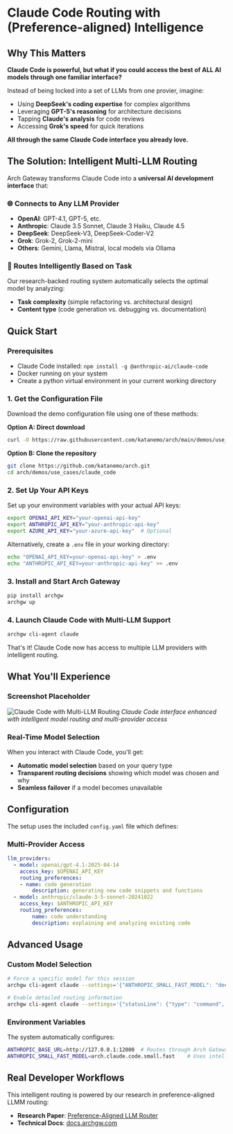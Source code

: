 # Claude Code Routing with (Preference-aligned) Intelligence

## Why This Matters

**Claude Code is powerful, but what if you could access the best of ALL AI models through one familiar interface?**

Instead of being locked into a set of LLMs from one provier, imagine:
- Using **DeepSeek's coding expertise** for complex algorithms
- Leveraging **GPT-5's reasoning** for architecture decisions
- Tapping **Claude's analysis** for code reviews
- Accessing **Grok's speed** for quick iterations

**All through the same Claude Code interface you already love.**

## The Solution: Intelligent Multi-LLM Routing

Arch Gateway transforms Claude Code into a **universal AI development interface** that:

### 🌐 **Connects to Any LLM Provider**
- **OpenAI**: GPT-4.1, GPT-5, etc.
- **Anthropic**: Claude 3.5 Sonnet, Claude 3 Haiku, Claude 4.5
- **DeepSeek**: DeepSeek-V3, DeepSeek-Coder-V2
- **Grok**: Grok-2, Grok-2-mini
- **Others**: Gemini, Llama, Mistral, local models via Ollama

### 🧠 **Routes Intelligently Based on Task**
Our research-backed routing system automatically selects the optimal model by analyzing:
- **Task complexity** (simple refactoring vs. architectural design)
- **Content type** (code generation vs. debugging vs. documentation)


## Quick Start

### Prerequisites
- Claude Code installed: `npm install -g @anthropic-ai/claude-code`
- Docker running on your system
- Create a python virtual environment in your current working directory

### 1. Get the Configuration File
Download the demo configuration file using one of these methods:

**Option A: Direct download**
```bash
curl -O https://raw.githubusercontent.com/katanemo/arch/main/demos/use_cases/claude_code/config.yaml
```

**Option B: Clone the repository**
```bash
git clone https://github.com/katanemo/arch.git
cd arch/demos/use_cases/claude_code

```

### 2. Set Up Your API Keys
Set up your environment variables with your actual API keys:
```bash
export OPENAI_API_KEY="your-openai-api-key"
export ANTHROPIC_API_KEY="your-anthropic-api-key"
export AZURE_API_KEY="your-azure-api-key"  # Optional
```

Alternatively, create a `.env` file in your working directory:
```bash
echo "OPENAI_API_KEY=your-openai-api-key" > .env
echo "ANTHROPIC_API_KEY=your-anthropic-api-key" >> .env
```

### 3. Install and Start Arch Gateway
```bash
pip install archgw
archgw up
```

### 4. Launch Claude Code with Multi-LLM Support
```bash
archgw cli-agent claude
```

That's it! Claude Code now has access to multiple LLM providers with intelligent routing.

## What You'll Experience

### Screenshot Placeholder
![Claude Code with Multi-LLM Routing](screenshot-placeholder.png)
*Claude Code interface enhanced with intelligent model routing and multi-provider access*

### Real-Time Model Selection
When you interact with Claude Code, you'll get:
- **Automatic model selection** based on your query type
- **Transparent routing decisions** showing which model was chosen and why
- **Seamless failover** if a model becomes unavailable

## Configuration

The setup uses the included `config.yaml` file which defines:

### Multi-Provider Access
```yaml
llm_providers:
  - model: openai/gpt-4.1-2025-04-14
    access_key: $OPENAI_API_KEY
    routing_preferences:
    - name: code generation
        description: generating new code snippets and functions
  - model: anthropic/claude-3-5-sonnet-20241022
    access_key: $ANTHROPIC_API_KEY
    routing_preferences:
        name: code understanding
        description: explaining and analyzing existing code
```
## Advanced Usage

### Custom Model Selection
```bash
# Force a specific model for this session
archgw cli-agent claude --settings='{"ANTHROPIC_SMALL_FAST_MODEL": "deepseek-coder-v2"}'

# Enable detailed routing information
archgw cli-agent claude --settings='{"statusLine": {"type": "command", "command": "ccr statusline"}}'
```

### Environment Variables
The system automatically configures:
```bash
ANTHROPIC_BASE_URL=http://127.0.0.1:12000  # Routes through Arch Gateway
ANTHROPIC_SMALL_FAST_MODEL=arch.claude.code.small.fast    # Uses intelligent alias
```

## Real Developer Workflows

This intelligent routing is powered by our research in preference-aligned LLMM routing:
- **Research Paper**: [Preference-Aligned LLM Router](https://arxiv.org/abs/2506.16655)
- **Technical Docs**: [docs.archgw.com](https://docs.archgw.com)
